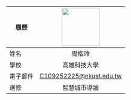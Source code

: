 |      履歷        |<img src="https://upload.wikimedia.org/wikipedia/zh/d/de/%E8%92%99%E5%85%B6%C2%B7D%C2%B7%E9%AD%AF%E5%A4%AB.jpg" width=100 height=100/>|
| ---------------- |:-----------------------------:|
| 姓名             | 周楷玲                  |
| 學校             | 高雄科技大學                  |
| 電子郵件         | C109252225@nkust.edu.tw          |
| 選修             | 智慧城市導論                  |
